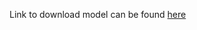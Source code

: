 Link to download model can be found [here](https://drive.google.com/file/d/1HnAaYKrbrNj4t1ARPCKLrW3hJZGfcosB/view?usp=sharing)